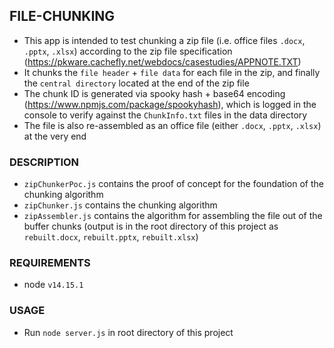 ## FILE-CHUNKING
* This app is intended to test chunking a zip file (i.e. office files `.docx`, `.pptx`, `.xlsx`) according to the zip file specification (https://pkware.cachefly.net/webdocs/casestudies/APPNOTE.TXT)
* It chunks the `file header` + `file data` for each file in the zip, and finally the `central directory` located at the end of the zip file
* The chunk ID is generated via spooky hash + base64 encoding (https://www.npmjs.com/package/spookyhash), which is logged in the console to verify against the `ChunkInfo.txt` files in the data directory
* The file is also re-assembled as an office file (either `.docx`, `.pptx`, `.xlsx`) at the very end

### DESCRIPTION
* `zipChunkerPoc.js` contains the proof of concept for the foundation of the chunking algorithm
* `zipChunker.js` contains the chunking algorithm
* `zipAssembler.js` contains the algorithm for assembling the file out of the buffer chunks (output is in the root directory of this project as `rebuilt.docx`, `rebuilt.pptx`, `rebuilt.xlsx`)

### REQUIREMENTS
* node `v14.15.1`

### USAGE
* Run `node server.js` in root directory of this project
